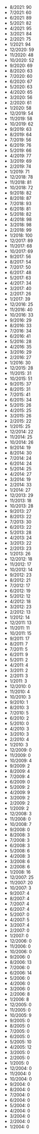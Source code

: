 *  8/2021: 90
*  7/2021: 60
*  6/2021: 89
*  5/2021: 82
*  4/2021: 95
*  3/2021: 84
*  2/2021: 75
*  1/2021: 94
*  12/2020: 59
*  11/2020: 48
*  10/2020: 52
*  9/2020: 69
*  8/2020: 63
*  7/2020: 60
*  6/2020: 67
*  5/2020: 63
*  4/2020: 65
*  3/2020: 56
*  2/2020: 61
*  1/2020: 58
*  12/2019: 54
*  11/2019: 58
*  10/2019: 62
*  9/2019: 63
*  8/2019: 64
*  7/2019: 56
*  6/2019: 76
*  5/2019: 66
*  4/2019: 77
*  3/2019: 69
*  2/2019: 74
*  1/2019: 71
*  12/2018: 78
*  11/2018: 81
*  10/2018: 72
*  9/2018: 82
*  8/2018: 87
*  7/2018: 93
*  6/2018: 81
*  5/2018: 82
*  4/2018: 98
*  3/2018: 98
*  2/2018: 99
*  1/2018: 100
*  12/2017: 89
*  11/2017: 68
*  10/2017: 69
*  9/2017: 56
*  8/2017: 54
*  7/2017: 50
*  6/2017: 48
*  5/2017: 63
*  4/2017: 34
*  3/2017: 40
*  2/2017: 26
*  1/2017: 39
*  12/2016: 25
*  11/2016: 40
*  10/2016: 33
*  9/2016: 29
*  8/2016: 33
*  7/2016: 34
*  6/2016: 41
*  5/2016: 28
*  4/2016: 35
*  3/2016: 29
*  2/2016: 27
*  1/2016: 30
*  12/2015: 28
*  11/2015: 31
*  10/2015: 51
*  9/2015: 37
*  8/2015: 31
*  7/2015: 41
*  6/2015: 34
*  5/2015: 26
*  4/2015: 25
*  3/2015: 26
*  2/2015: 22
*  1/2015: 25
*  12/2014: 22
*  11/2014: 25
*  10/2014: 26
*  9/2014: 19
*  8/2014: 30
*  7/2014: 24
*  6/2014: 24
*  5/2014: 25
*  4/2014: 27
*  3/2014: 19
*  2/2014: 33
*  1/2014: 27
*  12/2013: 29
*  11/2013: 18
*  10/2013: 28
*  9/2013: 27
*  8/2013: 22
*  7/2013: 30
*  6/2013: 22
*  5/2013: 28
*  4/2013: 24
*  3/2013: 22
*  2/2013: 23
*  1/2013: 26
*  12/2012: 18
*  11/2012: 17
*  10/2012: 14
*  9/2012: 23
*  8/2012: 21
*  7/2012: 17
*  6/2012: 19
*  5/2012: 12
*  4/2012: 18
*  3/2012: 23
*  2/2012: 13
*  1/2012: 14
*  12/2011: 13
*  11/2011: 11
*  10/2011: 15
*  9/2011: 17
*  8/2011: 7
*  7/2011: 5
*  6/2011: 9
*  5/2011: 2
*  4/2011: 4
*  3/2011: 2
*  2/2011: 3
*  1/2011: 3
*  12/2010: 0
*  11/2010: 4
*  10/2010: 3
*  9/2010: 1
*  8/2010: 3
*  7/2010: 5
*  6/2010: 2
*  5/2010: 0
*  4/2010: 3
*  3/2010: 3
*  2/2010: 4
*  1/2010: 3
*  12/2009: 0
*  11/2009: 0
*  10/2009: 4
*  9/2009: 2
*  8/2009: 4
*  7/2009: 4
*  6/2009: 0
*  5/2009: 2
*  4/2009: 9
*  3/2009: 2
*  2/2009: 2
*  1/2009: 2
*  12/2008: 3
*  11/2008: 0
*  10/2008: 7
*  9/2008: 0
*  8/2008: 3
*  7/2008: 3
*  6/2008: 3
*  5/2008: 6
*  4/2008: 3
*  3/2008: 6
*  2/2008: 6
*  1/2008: 16
*  12/2007: 25
*  11/2007: 20
*  10/2007: 3
*  9/2007: 4
*  8/2007: 4
*  7/2007: 4
*  6/2007: 4
*  5/2007: 0
*  4/2007: 5
*  3/2007: 4
*  2/2007: 0
*  1/2007: 0
*  12/2006: 0
*  11/2006: 0
*  10/2006: 0
*  9/2006: 0
*  8/2006: 13
*  7/2006: 0
*  6/2006: 14
*  5/2006: 0
*  4/2006: 0
*  3/2006: 0
*  2/2006: 8
*  1/2006: 8
*  12/2005: 0
*  11/2005: 0
*  10/2005: 9
*  9/2005: 0
*  8/2005: 0
*  7/2005: 0
*  6/2005: 0
*  5/2005: 10
*  4/2005: 12
*  3/2005: 0
*  2/2005: 0
*  1/2005: 0
*  12/2004: 0
*  11/2004: 0
*  10/2004: 0
*  9/2004: 0
*  8/2004: 0
*  7/2004: 0
*  6/2004: 0
*  5/2004: 0
*  4/2004: 0
*  3/2004: 0
*  2/2004: 0
*  1/2004: 0